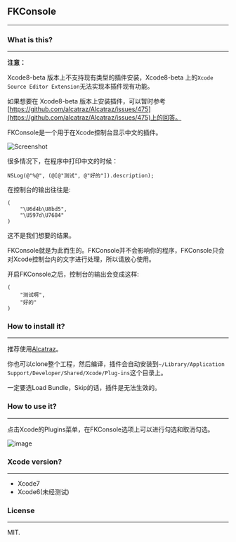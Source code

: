 ## FKConsole
---- 
### What is this?
---- 

**注意：**

Xcode8-beta 版本上不支持现有类型的插件安装，Xcode8-beta 上的`Xcode Source Editor Extension`无法实现本插件现有功能。

如果想要在 Xcode8-beta 版本上安装插件，可以暂时参考[https://github.com/alcatraz/Alcatraz/issues/475](https://github.com/alcatraz/Alcatraz/issues/475)上的回答。

FKConsole是一个用于在Xcode控制台显示中文的插件。

![Screenshot](https://raw.githubusercontent.com/Forkong/FKConsole/master/Screenshots/demo.gif)


很多情况下，在程序中打印中文的时候：

	NSLog(@"%@", (@[@"测试", @"好的"]).description);

在控制台的输出往往是:

	(
	    "\U6d4b\U8bd5",
	    "\U597d\U7684"
	)

这不是我们想要的结果。

FKConsole就是为此而生的。FKConsole并不会影响你的程序，FKConsole只会对Xcode控制台内的文字进行处理，所以请放心使用。

开启FKConsole之后，控制台的输出会变成这样:

	(
	    "测试啊",
	    "好的"
	)

### How to install it?
---- 
推荐使用[Alcatraz](https://github.com/alcatraz/Alcatraz)。

你也可以clone整个工程，然后编译，插件会自动安装到`~/Library/Application Support/Developer/Shared/Xcode/Plug-ins`这个目录上。

一定要选Load Bundle，Skip的话，插件是无法生效的。

### How to use it?
---- 
点击Xcode的Plugins菜单，在FKConsole选项上可以进行勾选和取消勾选。

![image](https://raw.githubusercontent.com/Forkong/FKConsole/master/Screenshots/use.jpg)

### Xcode version?
---- 
- Xcode7
- Xcode6(未经测试)

### License
---- 
MIT.